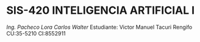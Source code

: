 # SIS-420 	INTELIGENCIA ARTIFICIAL I 
*Ing. Pacheco Lora Carlos Walter* 
Estudiante: Victor Manuel Tacuri Rengifo 
CU:35-5210     CI:8552911
